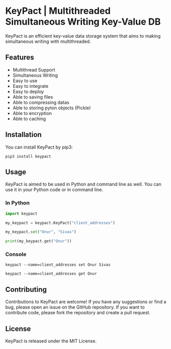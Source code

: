 # KeyPact | Multithreaded Simultaneous Writing Key-Value DB
KeyPact is an efficient key-value data storage system that aims to making simultaneous writing with multithreaded. 

## Features
- Multithread Support
- Simultaneous Writing
- Easy to use
- Easy to integrate
- Easy to deploy
- Able to saving files
- Able to compressing datas
- Able to storing pyton objects (Pickle)
- Able to encryption
- Able to caching


## Installation
You can install KeyPact by pip3:

```console
pip3 install keypact
```

## Usage
KeyPact is aimed to be used in Python and command line as well. You can use it in your Python code or in command line.


### In Python

```python
import keypact

my_keypact = keypact.KeyPact("client_addresses")

my_keypact.set("Onur", "Sivas")

print(my_keypact.get("Onur"))
```

### Console

```console	
keypact --name=client_addresses set Onur Sivas
```
```console
keypact --name=client_addresses get Onur
```


## Contributing
Contributions to KeyPact are welcome! If you have any suggestions or find a bug, please open an issue on the GitHub repository. If you want to contribute code, please fork the repository and create a pull request.

## License
KeyPact is released under the MIT License.

